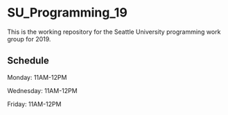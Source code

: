 # SU_Programming_19
This is the working repository for the Seattle University programming work group for 2019.

## Schedule
Monday: 11AM-12PM

Wednesday: 11AM-12PM

Friday: 11AM-12PM

